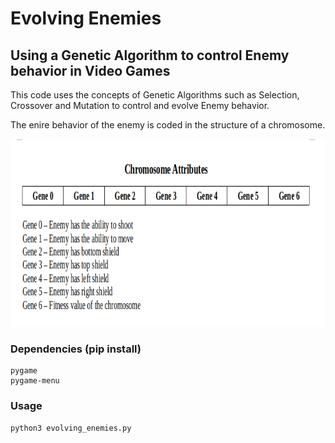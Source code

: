 # Evolving Enemies
## Using a Genetic Algorithm to control Enemy behavior in Video Games

This code uses the concepts of Genetic Algorithms such as Selection, Crossover and Mutation to control and evolve Enemy behavior. 

The enire behavior of the enemy is coded in the structure of a chromosome.

<p align="center">
  <img width="600" height="300" src="https://github.com/NeonInc/Adaptive-Gameplay/blob/master/Images/Chromosome_Attributes.png">
</p>

### Dependencies (pip install)
```
pygame
pygame-menu
```
### Usage

```
python3 evolving_enemies.py
```


